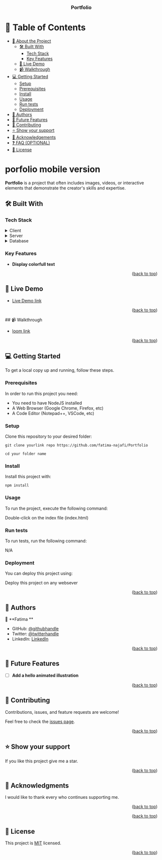 <a name="readme-top"></a>

<div align="center">

  <br/>

  <h3><b>Portfolio</b></h3>

</div>

# 📗 Table of Contents

- [📖 About the Project](#about-project)
  - [🛠 Built With](#built-with)
    - [Tech Stack](#tech-stack)
    - [Key Features](#key-features)
  - [🚀 Live Demo](#live-demo)
  - [📹 Walkthrough ](#Walkthrough )
- [💻 Getting Started](#getting-started)
  - [Setup](#setup)
  - [Prerequisites](#prerequisites)
  - [Install](#install)
  - [Usage](#usage)
  - [Run tests](#run-tests)
  - [Deployment](#deployment)
- [👥 Authors](#authors)
- [🔭 Future Features](#future-features)
- [🤝 Contributing](#contributing)
- [⭐️ Show your support](#support)
- [🙏 Acknowledgements](#acknowledgements)
- [❓ FAQ (OPTIONAL)](#faq)
- [📝 License](#license)

# porfolio mobile version <a name="about-project"></a>

**Portfolio** is a project that often includes images, videos, or interactive elements that demonstrate the creator's skills and expertise.

## 🛠 Built With <a name="built-with"></a>

### Tech Stack <a name="tech-stack"></a>

<details>
  <summary>Client</summary>
  <ul>
    <li><a href="https://developer.mozilla.org/en-US/docs/Web/HTML">HTML</a></li>
    <li><a href="https://developer.mozilla.org/en-US/docs/Web/CSS">CSS</a></li>
  </ul>
</details>

<details>
  <summary>Server</summary>
  <ul>
    <li>N/A</li>
  </ul>
</details>

<details>
<summary>Database</summary>
  <ul>
    <li>N/A</li>
  </ul>
</details>

### Key Features <a name="key-features"></a>

- **Display colorfull text**

<p align="right">(<a href="#readme-top">back to top</a>)</p>

## 🚀 Live Demo <a name="live-demo"></a>

- [Live Demo link](https://fatima-najafi.github.io/Portfolio/)

<p align="right">(<a href="#readme-top">back to top</a>)</p>
## 📹 Walkthrough  <a name="Walkthrough"></a>

- [loom link](https://loom.com/share/b1569d11555f4b71bed531ae981d6f62?sid=270e15f3-a1be-476b-abf2-9065c2dadd1c)

<p align="right">(<a href="#readme-top">back to top</a>)</p>


## 💻 Getting Started <a name="getting-started"></a>

To get a local copy up and running, follow these steps.

### Prerequisites

In order to run this project you need:

- You need to have NodeJS installed
- A Web Browser (Google Chrome, Firefox, etc)
- A Code Editor (Notepad++, VSCode, etc)

### Setup

Clone this repository to your desired folder:

```
git clone yourlink repo https://github.com/fatima-najafi/Portfolio

cd your folder name
```

### Install

Install this project with:

```
npm install
```

### Usage

To run the project, execute the following command:

Double-click on the index file (index.html)

### Run tests

To run tests, run the following command:

N/A

### Deployment

You can deploy this project using:

Deploy this project on any websever

<p align="right">(<a href="#readme-top">back to top</a>)</p>

## 👥 Authors <a name="authors"></a>

👤 **Fatima **

- GitHub: [@githubhandle](https://github.com/fatima-najafi)
- Twitter: [@twitterhandle](https://twitter.com)
- LinkedIn: [LinkedIn](https://www.linkedin.com/in/fatima-najafi-75424a23a/)

<p align="right">(<a href="#readme-top">back to top</a>)</p>

## 🔭 Future Features <a name="future-features"></a>

- [ ] **Add a hello animated illustration**

<p align="right">(<a href="#readme-top">back to top</a>)</p>

## 🤝 Contributing <a name="contributing"></a>

Contributions, issues, and feature requests are welcome!

Feel free to check the [issues page](../../issues/).

<p align="right">(<a href="#readme-top">back to top</a>)</p>

## ⭐️ Show your support <a name="support"></a>

If you like this project give me a star.

<p align="right">(<a href="#readme-top">back to top</a>)</p>

## 🙏 Acknowledgments <a name="acknowledgements"></a>

I would like to thank every who continues supporting me.

<p align="right">(<a href="#readme-top">back to top</a>)</p>

<p align="right">(<a href="#readme-top">back to top</a>)</p>

## 📝 License <a name="license"></a>

This project is [MIT](./LICENSE) licensed.

<p align="right">(<a href="#readme-top">back to top</a>)</p>
